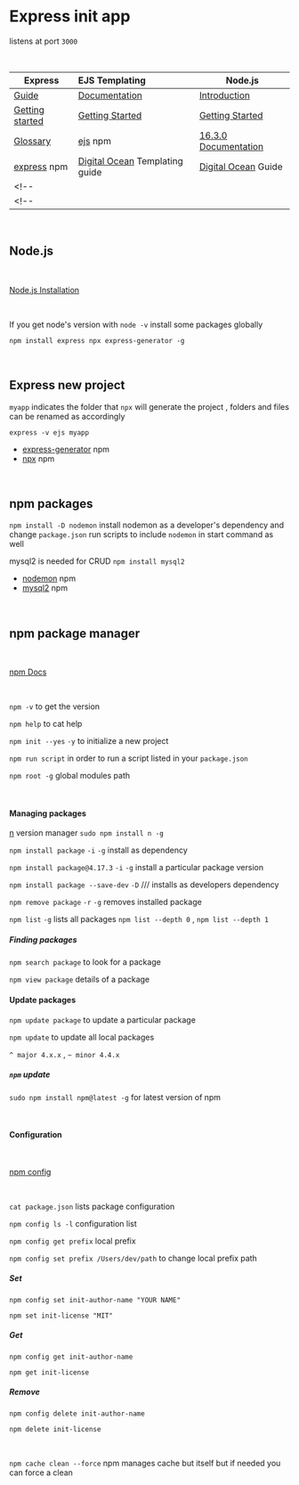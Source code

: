 # Express init app

listens at port `3000`

<br>

| Express  |  EJS Templating  | Node.js |
|------------------------|:---------------------------------| ---------|
| [Guide](https://expressjs.com/en/guide/routing.html) | [Documentation](https://ejs.co/#docs)  | [Introduction](https://nodejs.dev/learn) |
| [Getting started](https://expressjs.com/en/starter/installing.html)| [Getting Started](https://ejs.co/#install) | [Getting Started](https://nodejs.org/en/docs/guides/getting-started-guide/) |
| [Glossary](https://expressjs.com/en/resources/glossary.html) | [ejs](https://www.npmjs.com/package/ejs) npm | [16.3.0 Documentation](https://nodejs.org/api/all.html)|
| [express](https://www.npmjs.com/package/express) npm | [Digital Ocean](https://www.digitalocean.com/community/tutorials/how-to-use-ejs-to-template-your-node-application) Templating guide | [Digital Ocean](https://www.digitalocean.com/community/tutorials/how-to-write-and-run-your-first-program-in-node-js) Guide   |
<!-- | | | -->
<!-- | | | -->

<br>

## Node.js

<br>

[Node.js Installation](https://nodejs.org/en/download/)

<br>

If you get node's version with `node -v` install some packages globally

`npm install express npx express-generator -g`

<br>

## Express new project

 `myapp` indicates the folder that `npx` will generate the project , folders and files can be renamed as accordingly

`express -v ejs myapp`

- [express-generator](https://www.npmjs.com/package/express-generator) npm 
- [npx](https://www.npmjs.com/package/npx) npm

<br>

## npm packages

`npm install -D nodemon` install nodemon as a developer's dependency and change `package.json` run scripts to include `nodemon` in start command as well


mysql2 is needed for CRUD `npm install mysql2`

- [nodemon](https://www.npmjs.com/package/nodemon) npm
- [mysql2](https://www.npmjs.com/package/mysql2) npm

<br>

<!-- 
|  tables  |      aree     | coool |
|----------|:-------------:|------:|
|   col 1  |     col 1     |   $   |
|   col 2  |     col 2     |   $   |
|   col 3  |     col 3     |   $   | -->


## npm package manager

<br>

[npm Docs](https://docs.npmjs.com/)

<br>

`npm -v` to get the version

`npm help` to cat help

`npm init --yes` `-y` to initialize a new project 

`npm run script` in order to run a script listed in your `package.json`

`npm root -g` global modules path

<br>

#### Managing packages

[n](https://www.npmjs.com/package/n) version manager `sudo npm install n -g` 

`npm install package` `-i` `-g` install as dependency

`npm install package@4.17.3` `-i` `-g` install a particular package version

`npm install package --save-dev` `-D`   /// installs as developers dependency

`npm remove package` `-r` `-g` removes installed package	

`npm list` `-g` lists all packages 
`npm list --depth 0` , 
`npm list --depth 1`
##### Finding packages

`npm search package` to look for a package

`npm view package` details of a package  

#### Update packages

`npm update package` to update a particular package

`npm update` to update all local packages 

`^ major 4.x.x` , `~ minor 4.4.x`

##### `npm` update

`sudo npm install npm@latest -g` for latest version of npm

<br>

#### Configuration

<br>

[npm config](https://docs.npmjs.com/cli/v7/using-npm/config)

<br>

`cat package.json` lists package configuration

`npm config ls -l` configuration list

`npm config get prefix`	local prefix 

`npm config set prefix /Users/dev/path`  to change local prefix path

##### Set

`npm config set init-author-name "YOUR NAME"`

`npm set init-license "MIT"`

##### Get

`npm config get init-author-name`

`npm get init-license`

##### Remove

`npm config delete init-author-name`

`npm delete init-license`

<br>

`npm cache clean --force`	npm manages cache but itself but if needed you can force a clean

<br>


